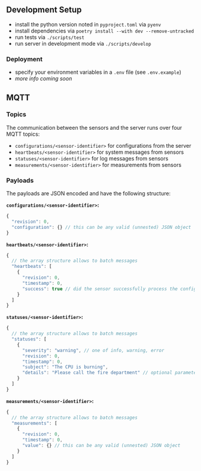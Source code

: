 ## Development Setup

- install the python version noted in `pyproject.toml` via `pyenv`
- install dependencies via `poetry install --with dev --remove-untracked`
- run tests via `./scripts/test`
- run server in development mode via `./scripts/develop`

### Deployment

- specify your environment variables in a `.env` file (see `.env.example`)
- _more info coming soon_

## MQTT

### Topics

The communication between the sensors and the server runs over four MQTT topics:

- `configurations/<sensor-identifier>` for configurations from the server
- `heartbeats/<sensor-identifier>` for system messages from sensors
- `statuses/<sensor-identifier>` for log messages from sensors
- `measurements/<sensor-identifier>` for measurements from sensors

### Payloads

The payloads are JSON encoded and have the following structure:

**`configurations/<sensor-identifier>`:**

```javascript
{
  "revision": 0,
  "configuration": {} // this can be any valid (unnested) JSON object
}
```

**`heartbeats/<sensor-identifier>`:**

```javascript
{
  // the array structure allows to batch messages
  "heartbeats": [
    {
      "revision": 0,
      "timestamp": 0,
      "success": true // did the sensor successfully process the configuration?
    }
  ]
}
```

**`statuses/<sensor-identifier>`:**

```javascript
{
  // the array structure allows to batch messages
  "statuses": [
    {
      "severity": "warning", // one of info, warning, error
      "revision": 0,
      "timestamp": 0,
      "subject": "The CPU is burning",
      "details": "Please call the fire department" // optional parameter
    }
  ]
}
```

**`measurements/<sensor-identifier>`:**

```javascript
{
  // the array structure allows to batch messages
  "measurements": [
    {
      "revision": 0,
      "timestamp": 0,
      "value": {} // this can be any valid (unnested) JSON object
    }
  ]
}
```
